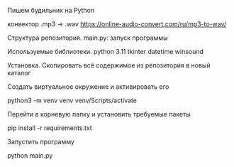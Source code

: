 Пишем будильник на Python

конвектор .mp3 -> .wav https://online-audio-convert.com/ru/mp3-to-wav/

Структура репозитория.
main.py: запуск программы

Используемые библиотеки.
python 3.11
tkinter
datetime
winsound


Установка.
Скопировать всё содержимое из репозитория в новый каталог

Создать виртуальное окружение и активировать его

python3 -m venv venv venv/Scripts/activate

Перейти в корневую папку и установить требуемые пакеты

pip install -r requirements.txt

Запустить программу

python main.py
